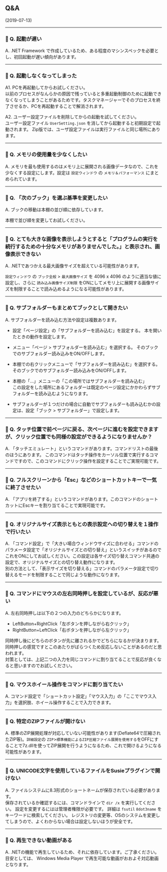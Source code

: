 ## Q&A

(2019-07-13)


- - - 
### :pushpin: Q. 起動が遅い

A. .NET Framework で作成しているため、ある程度のマシンスペックを必要とし、初回起動が遅い傾向があります。  
  
- - - 
### :pushpin: Q. 起動しなくなってしまった

A1. PCを再起動してからお試しください。  
以前のプロセスがなんらかの原因で残っていると多重起動制御のために起動できなくなってしまうことがあるためです。タスクマネージャーでそのプロセスを終了させるか、PCを再起動することで解消されます。

A2. ユーザー設定ファイルを削除してからの起動を試してください。  
ユーザー設定ファイル `UserSetting.json` を消してから起動すると初期設定で起動されます。
Zip版では、ユーザ設定ファイルは実行ファイルと同じ場所にあります。

- - -
### :pushpin: Q. メモリの使用量を少なくしたい

A. メモリを最も使用するのはメモリ上に展開される画像データなので、これを少なくする設定にします。設定は `設定ウィンドウ` の `メモリ＆パフォーマンス` にまとめられています。

- - -
### :pushpin: Q. 「次のブック」を選ぶ基準を変更したい

A. ブックの移動は本棚の並び順に依存しています。

本棚で並び順を変更してお試しください。

- - -
### :pushpin: Q. とても大きな画像を表示しようとすると「プログラムの実行を続行するための十分なメモリがありませんでした。」と表示され、画像表示できない

A. .NETであつかえる最大画像サイズを超えている可能性があります。

`設定ウィンドウ` の `ブック全般` > `最大画像サイズ` を 4096 x 4096 のように適当な値に設定し、さらに `読み込み画像サイズ制限` をONにしてメモリ上に展開する画像サイズを制限することで読み込めるようになる可能性があります。

- - -
### :pushpin: Q. サブフォルダーもまとめてブックとして開きたい

A. サブフォルダーを読み込む方法や設定は複数あります。

* 設定「ページ設定」の「サブフォルダーを読み込む」を設定する。
  本を開いたときの動作を設定します。

* メニュー「ページ > サブフォルダーを読み込む」を選択する。
  そのブックでのサブフォルダー読み込みをON/OFFします。

* 本棚での右クリックメニューで「サブフォルダーを読み込む」を選択する。
  そのブックでのサブフォルダー読み込みをON/OFFします。

* 本棚の「…」メニューの「この場所ではサブフォルダーを読み込む」  
  この設定をした場所にあるフォルダーは既定のページ設定にかかわらずサブフォルダーを読み込むようになります。

* サブフォルダーが１つだけの場合に自動でサブフォルダーも読み込むかの設定は、設定「ブック > サブフォルダー」で設定します。

- - -
### :pushpin: Q. タッチ位置で前ページに戻る、次ページに進むを設定できますが、クリック位置でも同様の設定ができるようになりませんか？

A. 「タッチエミュレート」というコマンドがあります。コマンドリストの最後のほうにあります。
このコマンドはタッチ操作をカーソル位置で実行するコマンドですので、このコマンドにクリック操作を設定することでご実現可能です。

- - -
### :pushpin: Q. フルスクリーンから「Esc」などのショートカットキーで一気に終了させたい

A. 「アプリを終了する」というコマンドがあります。このコマンドのショートカットにEscキーを割り当てることで実現可能です。

- - -
### :pushpin: Q. オリジナルサイズ表示ともとの表示設定への切り替えを１操作で行いたい

A. 「コマンド設定」で「大きい場合ウィンドウサイズに合わせる」コマンドのパラメータ設定で「オリジナルサイズとの切り替え」というスイッチがあるのでこれをONにしてお試しください。この設定は各サイズ切り替えコマンド共通の設定で、オリジナルサイズとの切り替え動作になります。  
別の方法として、「表示サイズを切り替える」コマンドのパラメータ設定で切り替えるモードを制限することで同じような動作になります。


- - - 
### :pushpin: Q. コマンドにマウスの左右同時押しを設定しているが、反応が悪い

A. 左右同時押しは以下の２つの入力のどちらかになります。

* LeftButton+RightClick「左ボタンを押しながら右クリック」
* RightButton+LeftClick「右ボタンを押しながら左クリック」

同時押し後にどちらのボタンが先に離されるかでどちらになるかが決まります。同時押しの感覚ですとこのあたりがばらつくため反応しないことがあるのだと思われます。  
対策としては、上記二つの入力を同じコマンドに割り当てることで反応が良くなると思いますのでお試しください。


- - -
### :pushpin: Q. マウスホイール操作をコマンドに割り当てたい

A. コマンド設定で「ショートカット設定」「マウス入力」の「ここでマウス入力」を選択肢、ホイール操作することで入力できます。

- - -
### :pushpin: Q. 特定のZIPファイルが開けない

A. 標準のZIP展開処理が対応していない可能性があります(Deflate64で圧縮されたZIP等)。`詳細設定`の `ZIP`>`標準機能によるZIP圧縮ファイル展開を使用する`をOFFにすることで7z.dllを使ってZIP展開を行うようになるため、これで開けるようになる可能性があります。

- - -
### :pushpin: Q. UNICODE文字を使用しているファイルをSusieプラグインで開けない

A. ファイルシステムに8.3形式のショートネームが保存されている必要があります。  
保存されているか確認するには、コマンドラインで `dir /x` を実行してください。
設定を変更するにはは管理者権限が必要です。 詳細は `fsutil` `8dot3name` をキーワードに検索してください。
レジストリの変更等、OSのシステムを変更してしまうので、よくわからない場合は設定しないほうが安全です。

- - -
### :pushpin: Q. 再生できない動画がある

A. .NETの機能で再生しているため、それに依存しています。ご了承ください。  
目安としては、 Windows Media Player で再生可能な動画がおおよそ対応動画となります。


